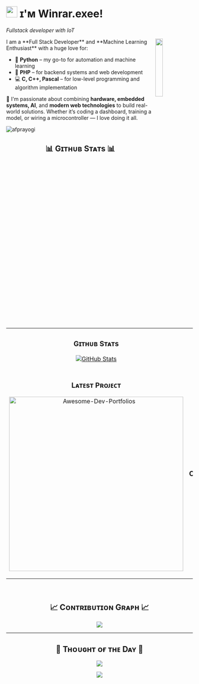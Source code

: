 <!--Header Name-->
# <img src="https://emojis.slackmojis.com/emojis/images/1531849430/4246/blob-sunglasses.gif?1531849430" width="30"/> ɪ'ᴍ Winrar.exee! 
*Fullstack developer with IoT*
<br /> 

<!--Night Owl image-->
<img align="right" width="20%" src="https://media2.giphy.com/media/v1.Y2lkPTc5MGI3NjExbjRyOWx0YXF0emhtOXBvYmZyMzlpdzY5NjBrcGplanJhNDY4ZHJzbCZlcD12MV9pbnRlcm5hbF9naWZfYnlfaWQmY3Q9Zw/EeNoywvwyYoonZdJiJ/giphy.gif">


<!--Start Intro-->               
<p align="left">I am a **Full Stack Developer** and **Machine Learning Enthusiast** with a huge love for:

- 🐍 **Python** – my go-to for automation and machine learning  
- 🐘 **PHP** – for backend systems and web development  
- 💻 **C, C++, Pascal** – for low-level programming and algorithm implementation  

🔧 I'm passionate about combining **hardware, embedded systems, AI**, and **modern web technologies** to build real-world solutions. Whether it’s coding a dashboard, training a model, or wiring a microcontroller — I love doing it all.
 </p>
<!--End Intro-->

<!--Profile Count Badge-->
<p align="left">
  <img src="https://komarev.com/ghpvc/?username=afprayogi&label=Profile%20views&color=770677&style=for-the-badge&logo=star" alt="afprayogi" style="padding-right:20px;" />
</p>


<!--Trophies Section-->   
<!--Github stats Table--> 
<h2 align="center">📊 Gɪᴛʜᴜʙ Sᴛᴀᴛs 📊</h2>

<table width="100%">
  <tr>
    <td width="50%">
      <h3 align="center"><strong>Gɪᴛʜᴜʙ Sᴛᴀᴛs</strong></h3>
      <p align="center">
        <a href="https://github.com/afprayogi">
          <img align="center" src="https://github-readme-stats.vercel.app/api?username=afprayogi&count_private=true&show_icons=true&theme=nightowl&bg_color=0,000000,441350&title_color=c56a90&text_color=ffffff&rank_icon=github&hide=prs,issues,contribs&show=reviews,prs_merged,prs_merged_percentage" alt="GitHub Stats" />
        </a>
      </p>
    </td>
    <td width="50%">
      <h3 align="center"><strong>Sᴛʀᴇᴀᴋ Sᴛᴀᴛs</strong></h3>
      <p align="center">
        <a href="https://github.com/afprayogi">
          <img align="center" src="https://streak-stats.demolab.com?user=afprayogi&theme=nightowl&background=0,000000,441350&fire=ffeb95&ring=ffeb95&sideNums=ffffff&sideLabels=ffffff&dates=c56a90&currStreakNum=ffffff" alt="Streak Stats" />
        </a>
      </p>
    </td>
  </tr>
  <tr>
    <td width="50%">
      <h3 align="center"><strong>Lᴀᴛᴇsᴛ Pʀᴏᴊᴇᴄᴛ</strong></h3>
      <p align="center">
        <a href="https://github.com/afprayogi/Awesome-Dev-Portfolios">
          <img align="center" width="470" src="https://github-readme-stats.vercel.app/api/pin/?username=Kiran1689&repo=Awesome-Dev-Portfolios&theme=nightowl&show_owner=true&bg_color=0,000000,441350&title_color=c56a90&text_color=ffffff" alt="Awesome-Dev-Portfolios" />
        </a>
      </p>
    </td>
    <td width="50%">
      <h3 align="center"><strong>Tᴏᴘ Cᴏɴᴛʀɪʙᴜᴛɪᴏɴs</strong></h3>
      <p align="center">
        <a href="https://github.com/afprayogi">
          <img align="center" src="https://github-contributor-stats.vercel.app/api?username=afprayogi&limit=2&theme=nightowl&show_owner=true&combine_all_yearly_contributions=false&bg_color=0,000000,441350&title_color=c56a90&text_color=ffffff" alt="Top Repo" />
        </a>
      </p>
    </td>
  </tr>
</table>
<br />

<!--Contribution Graph-->
<h2 align="center">📈 Cᴏɴᴛʀɪʙᴜᴛɪᴏɴ Gʀᴀᴘʜ 📈</h2>
<div align="center">
    <img src="https://github-readme-activity-graph.vercel.app/graph?username=afprayogi&bg_color=220a28&&color=ffffff&line=c56a90&point=ffeb95&area=false&hide_border=false" border-radius="15">
</div>

---

<!--Dynamic Quote card updates everyday at 12 PM--> 
<h2 align="center">🌟 Tʜᴏᴜɢʜᴛ ᴏғ ᴛʜᴇ Dᴀʏ 🌟</h2>













































































<!--STARTS_HERE_QUOTE_CARD-->
<p align="center">
    <img src="https://readme-daily-quotes.vercel.app/api?author=Cory%20House&quote=Code%20is%20like%20humor.%20When%20you%20have%20to%20explain%20it,%20it’s%20bad.&theme=dark&bg_color=220a28&author_color=ffeb95&accent_color=c56a90
">
</p>
<!--ENDS_HERE_QUOTE_CARD-->
















































































<!--Footer--> 
<p align="center">
  <img src="https://capsule-render.vercel.app/api?type=waving&color=gradient&height=65&section=footer"/>
</p>

